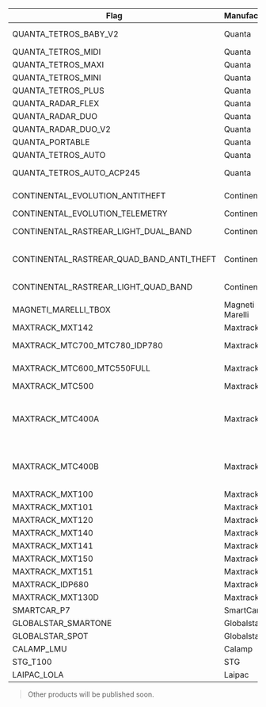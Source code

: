 Flag           | Manufacturer | Description
----------------------- | ------------ | --------------
QUANTA_TETROS_BABY_V2  | Quanta | Tetros Baby V2
QUANTA_TETROS_MIDI  | Quanta | Tetros Midi
QUANTA_TETROS_MAXI  | Quanta | Tetros Maxi 
QUANTA_TETROS_MINI  | Quanta | Tetros Mini
QUANTA_TETROS_PLUS  | Quanta | Tetros Plus
QUANTA_RADAR_FLEX  | Quanta | Radar Flex
QUANTA_RADAR_DUO | Quanta | Radar Duo
QUANTA_RADAR_DUO_V2  | Quanta | Radar Duo V2
QUANTA_PORTABLE  | Quanta | Portable
QUANTA_TETROS_AUTO  | Quanta | Tetros Auto
QUANTA_TETROS_AUTO_ACP245  | Quanta | Tetros Auto ACP245
CONTINENTAL_EVOLUTION_ANTITHEFT | Continental | Evolution Anti-Theft
CONTINENTAL_EVOLUTION_TELEMETRY | Continental | Telemetry
CONTINENTAL_RASTREAR_LIGHT_DUAL_BAND | Continental | Rastrear Light Dual Band
CONTINENTAL_RASTREAR_QUAD_BAND_ANTI_THEFT | Continental | Rastrear Quad Band Anti-Theft
CONTINENTAL_RASTREAR_LIGHT_QUAD_BAND | Continental | Rastrear Light Quad Band
MAGNETI_MARELLI_TBOX | Magneti Marelli | TBox
MAXTRACK_MXT142 | Maxtrack | MXT142
MAXTRACK_MTC700_MTC780_IDP780 | Maxtrack | MTC780 / IDP780
MAXTRACK_MTC600_MTC550FULL | Maxtrack | MTC600 / MTC550FULL
MAXTRACK_MTC500 | Maxtrack | MTC500
MAXTRACK_MTC400A | Maxtrack | MTC400A (p/ equipamentos com id menor ou igual a 65535)
MAXTRACK_MTC400B | Maxtrack | MTC400A (p/ equipamentos com id maior que 65535)
MAXTRACK_MXT100 | Maxtrack | MXT100
MAXTRACK_MXT101 | Maxtrack | MXT101
MAXTRACK_MXT120 | Maxtrack | MXT120
MAXTRACK_MXT140 | Maxtrack | MXT140
MAXTRACK_MXT141 | Maxtrack | MXT141
MAXTRACK_MXT150 | Maxtrack | MXT150
MAXTRACK_MXT151 | Maxtrack | MXT151
MAXTRACK_IDP680 | Maxtrack | IDP680
MAXTRACK_MXT130D | Maxtrack | MXT130D
SMARTCAR_P7 | SmartCar | P7
GLOBALSTAR_SMARTONE | Globalstar | SmartOne
GLOBALSTAR_SPOT | Globalstar | Spot
CALAMP_LMU | Calamp | LMU
STG_T100 | STG | T100
LAIPAC_LOLA | Laipac | Lola


> Other products will be published soon.
